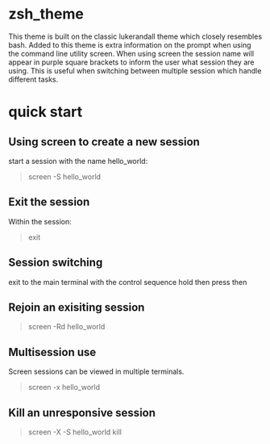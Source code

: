 # zsh_theme
This theme is built on the classic lukerandall theme which closely resembles bash.  Added to this theme is extra information on the prompt when using the command line utility screen.  When using screen the session name will appear in purple square brackets to inform the user what session they are using.  This is useful when switching between multiple session which handle different tasks.

# quick start
## Using screen to create a new session
start a session with the name hello_world:
> screen -S hello_world
## Exit the session
Within the session:
> exit
## Session switching
exit to the main terminal with the control sequence hold <CTRL> then press <A> then <D>
## Rejoin an exisiting session
> screen -Rd hello_world
## Multisession use
Screen sessions can be viewed in multiple terminals.
> screen -x hello_world
## Kill an unresponsive session
> screen -X -S hello_world kill
